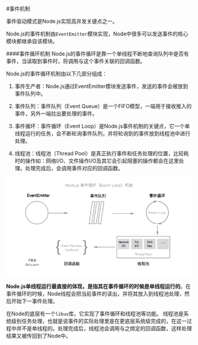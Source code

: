 #事件机制

事件驱动模式是Node.js实现高并发关键点之一。

Node.js的事件机制由```EventEmitter```模块实现，Node中很多可以发送事件的核心模块都继承自该模块。

####事件循环机制
Node.js的事件循环是靠一个单线程不断地查询队列中是否有事件，当读取到事件时，将调用与这个事件关联的回调函数。

Node.js的事件循环机制由以下几部分组成：

1. 事件生产者：Node.js通过EventEmitter模块发送事件，发送的事件会被放到事件队列中。

2. 事件队列：事件队列（Event Queue）是一个FIFO模型，一端用于接收推入的事件，另外一端拉出要处理的事件。

3. 事件循环：事件循环（Event Loop）是Node.js事件机制的关键点，它一个单线程运行的任务，会不断轮询事件队列，并将轮询到的事件放到线程池中进行处理。

4. 线程池：线程池（Thread Pool）是真正执行事件和任务处理的位置，比较耗时的操作如：网络I/O、文件操作I/O及其它会引起阻塞的操作都会在这里处理。处理完成后，会调用事件对应的回调函数。

![](/assets/node_event_loop.png)

**Node.js单线程运行最直接的体现，是指其在事件循环的时候是单线程运行的**。在事件循环的时候，Node线程会把当前事件的读出，并将其放入到线程池处理，然后开始下一事件处理。

在Node的底层有一个```libuv```库，它实现了事件循环和线程池等功能。
线程池是系统级别任务处理，也就是说事件的实际处理里是在更底层系统级完成的，在这一过程中并不是单线程的。处理完成后，线程池会调用与之绑定的回调函数，这样处理结果又被传回到了Node中。